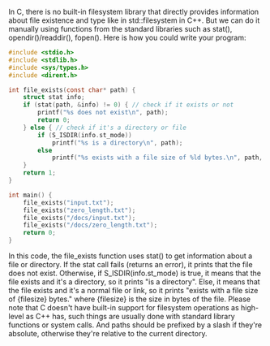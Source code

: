  In C, there is no built-in filesystem library that directly provides information about file existence and type like in std::filesystem in C++. But we can do it manually using functions from the standard libraries such as stat(), opendir()/readdir(), fopen(). Here is how you could write your program:

```c
#include <stdio.h>
#include <stdlib.h>
#include <sys/types.h>
#include <dirent.h>

int file_exists(const char* path) {
    struct stat info;
    if (stat(path, &info) != 0) { // check if it exists or not
        printf("%s does not exist\n", path);
        return 0;
    } else { // check if it's a directory or file
        if (S_ISDIR(info.st_mode))
            printf("%s is a directory\n", path);
        else
            printf("%s exists with a file size of %ld bytes.\n", path, (long) info.st_size);
    }
    return 1;
}

int main() {
	file_exists("input.txt");
	file_exists("zero_length.txt");
	file_exists("/docs/input.txt");
	file_exists("/docs/zero_length.txt");
	return 0;
}
```
In this code, the file_exists function uses stat() to get information about a file or directory. If the stat call fails (returns an error), it prints that the file does not exist. Otherwise, if S_ISDIR(info.st_mode) is true, it means that the file exists and it's a directory, so it prints "is a directory". Else, it means that the file exists and it's a normal file or link, so it prints "exists with a file size of {filesize} bytes." where {filesize} is the size in bytes of the file. 
Please note that C doesn't have built-in support for filesystem operations as high-level as C++ has, such things are usually done with standard library functions or system calls. And paths should be prefixed by a slash if they're absolute, otherwise they're relative to the current directory.
